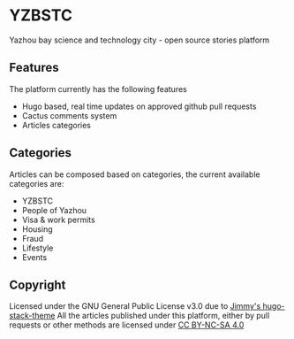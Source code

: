 # YZBSTC

Yazhou bay science and technology city - open source stories platform

## Features

The platform currently has the following features

- Hugo based, real time updates on approved github pull requests
- Cactus comments system
- Articles categories

## Categories

Articles can be composed based on categories, the current available categories are:

- YZBSTC
- People of Yazhou
- Visa & work permits
- Housing
- Fraud
- Lifestyle
- Events

## Copyright

Licensed under the GNU General Public License v3.0 due to [Jimmy's hugo-stack-theme](https://github.com/CaiJimmy/hugo-theme-stack)
All the articles published under this platform, either by pull requests or other methods are licensed under [CC BY-NC-SA 4.0](ARTICLES_LICENSE)
